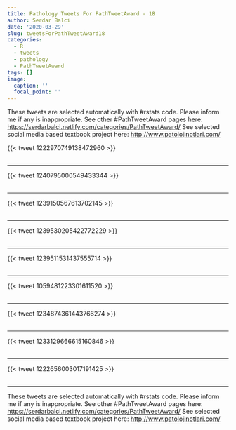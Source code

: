 ```yaml
---
title: Pathology Tweets For PathTweetAward - 18
author: Serdar Balci
date: '2020-03-29'
slug: tweetsForPathTweetAward18
categories:
  - R
  - tweets
  - pathology
  - PathTweetAward
tags: []
image:
  caption: ''
  focal_point: ''
---
```



These tweets are selected automatically with #rstats code. Please inform me if any is inappropriate.
See other #PathTweetAward pages here: https://serdarbalci.netlify.com/categories/PathTweetAward/ 
See selected social media based textbook project here: http://www.patolojinotlari.com/

{{< tweet 1222970749138472960 >}}
<br>
<br>
<hr>
{{< tweet 1240795000549433344 >}}
<br>
<br>
<hr>
{{< tweet 1239150567613702145 >}}
<br>
<br>
<hr>
{{< tweet 1239530205422772229 >}}
<br>
<br>
<hr>
{{< tweet 1239511531437555714 >}}
<br>
<br>
<hr>
{{< tweet 1059481223301611520 >}}
<br>
<br>
<hr>
{{< tweet 1234874361443766274 >}}
<br>
<br>
<hr>
{{< tweet 1233129666615160846 >}}
<br>
<br>
<hr>
{{< tweet 1222656003017191425 >}}
<br>
<br>
<hr>


These tweets are selected automatically with #rstats code. Please inform me if any is inappropriate.
See other #PathTweetAward pages here: https://serdarbalci.netlify.com/categories/PathTweetAward/ 
See selected social media based textbook project here: http://www.patolojinotlari.com/
